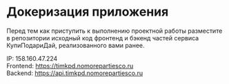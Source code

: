 # Докеризация приложения

Перед тем как приступить к выполнению проектной работы разместите в репозитории исходный код фронтенд и бэкенд частей сервиса КупиПодариДай, реализованного вами ранее. 

IP: 158.160.47.224  
Frontend: https://timkpd.nomorepartiesco.ru  
Backend: https://api.timkpd.nomorepartiesco.ru  